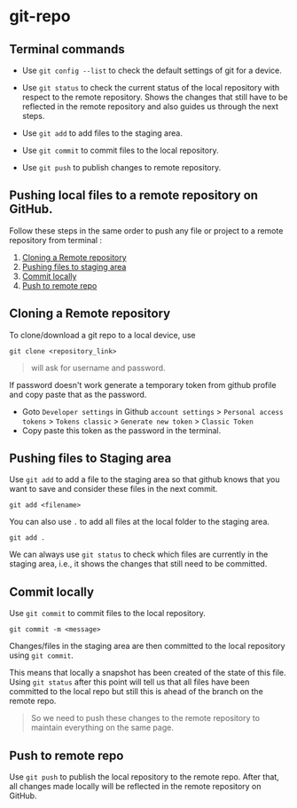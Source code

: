 # git-repo

## Terminal commands

- Use `git config --list` to check the default settings of git for a device.

- Use `git status` to check the current status of the local repository with respect to the remote repository. Shows the changes that still have to be reflected in the remote repository and also guides us through the next steps.

- Use `git add` to add files to the staging area.

- Use `git commit` to commit files to the local repository.

- Use `git push` to publish changes to remote repository.

## Pushing local files to a remote repository on GitHub.

Follow these steps in the same order to push any file or project to a remote repository from terminal : 

1. [Cloning a Remote repository](#cloning-a-remote-repository)
2. [Pushing files to staging area](#pushing-files-to-staging-area)
3. [Commit locally](#commit-locally)
4. [Push to remote repo](#push-to-remote-repo)

## Cloning a Remote repository

To clone/download a git repo to a local device, use
```
git clone <repository_link>
```
    
> will ask for username and password. 

If password doesn't work generate a temporary token from github profile and copy paste that as the password.
  
  - Goto `Developer settings` in Github `account settings` > `Personal access tokens` > `Tokens classic` > `Generate new token` > `Classic Token`
  - Copy paste this token as the password in the terminal.

## Pushing files to Staging area
Use `git add` to add a file to the staging area so that github knows that you want to save and consider these files in the next commit.
```
git add <filename>
```

You can also use `.` to add all files at the local folder to the staging area.
```
git add .
```

We can always use `git status` to check which files are currently in the staging area, i.e., it shows the changes that still need to be committed.

## Commit locally

Use `git commit` to commit files to the local repository.
```
git commit -m <message>
```
Changes/files in the staging area are then committed to the local repository using `git commit`.

This means that locally a snapshot has been created of the state of this file.
Using `git status` after this point will tell us that all files have been committed to the local repo but still this is ahead of the branch on the remote repo.

> So we need to push these changes to the remote repository to maintain everything on the same page.

## Push to remote repo

Use `git push` to publish the local repository to the remote repo. 
After that, all changes made locally will be reflected in the remote repository on GitHub.
